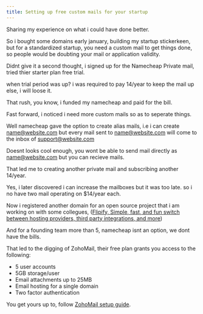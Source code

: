 ```yaml
---
title: Setting up free custom mails for your startup
---
```


Sharing my experience on what i could have done better.

So i bought some domains early january, building my startup stickerkeen, but for a standardized startup, you need a custom mail to get things done, so people would be doubting your mail or application validity.

Didnt give it a second thought, i signed up for the Namecheap Private mail, tried thier starter plan free trial.

when trial period was up? i was required to pay 14/year to keep the mail up else, i will loose it.

That rush, you know, i funded my namecheap and paid for the bill.

Fast forward, i noticed i need more custom mails so as to seperate things.

Well namecheap gave the option to create alias mails, i.e i can create name@website.com but every mail sent to name@website.com will come to the inbox of support@website.com

Doesnt looks cool enough, you wont be able to send mail directly as name@website.com but you can recieve mails.

That led me to creating another private mail and subscribing another 14/year.

Yes, i later discovered i can increase the mailboxes but it was too late. so i no have two mail operating on $14/year each.

Now i registered another domain for an open source project that i am working on with some collegues, (<a href="https://github.com/flipify" target="_blank">Flipify, Simple, fast, and fun switch between hosting providers, third party integrations, and more</a>)

And for a founding team more than 5, namecheap isnt an option, we dont have the bills.

That led to the digging of ZohoMail, their free plan grants you access to the following:

* 5 user accounts
* 5GB storage/user
* Email attachments up to 25MB
* Email hosting for a single domain
* Two factor authentication

You get yours up to, follow <a href="https://www.zoho.com/mail/how-to/create-business-email-address.html" target="_blank">ZohoMail setup guide</a>.